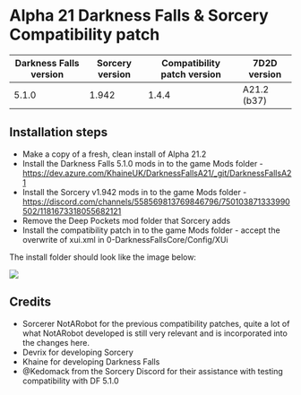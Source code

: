 # Alpha 21 Darkness Falls & Sorcery Compatibility patch

<table>
	<thead>
		<tr>
			<th>Darkness Falls version</th>
			<th>Sorcery version</th>
			<th>Compatibility patch version</th>
			<th>7D2D version</th>
		</tr>
	</thead>
	<tbody>
		<tr>
			<td>5.1.0</td>
			<td>1.942</td>
			<td>1.4.4</td>
			<td>A21.2 (b37)</td>			
		</tr>
	</tbody>
</table>

<h2>Installation steps</h2>
<ul>
	<li>Make a copy of a fresh, clean install of Alpha 21.2</li>
	<li>Install the Darkness Falls 5.1.0 mods in to the game Mods folder - <a href="https://dev.azure.com/KhaineUK/DarknessFallsA21/_git/DarknessFallsA21">https://dev.azure.com/KhaineUK/DarknessFallsA21/_git/DarknessFallsA21</a></li>
	<li>Install the Sorcery v1.942 mods in to the game Mods folder - <a href="https://discord.com/channels/558569813769846796/750103871333990502/1181673318055682121">https://discord.com/channels/558569813769846796/750103871333990502/1181673318055682121</a></li>
	<li>Remove the Deep Pockets mod folder that Sorcery adds</li>
	<li>Install the compatibility patch in to the game Mods folder - accept the overwrite of xui.xml in 0-DarknessFallsCore/Config/XUi</li>
</ul>

<p>The install folder should look like the image below:</p>
<img src="https://i.imgur.com/gtVKPxb.jpg">


<h2>Credits</h2>
<ul>
	<li>Sorcerer NotARobot for the previous compatibility patches, quite a lot of what NotARobot developed is still very relevant and is incorporated into the changes here.</li>
	<li>Devrix for developing Sorcery</li>
	<li>Khaine for developing Darkness Falls</li>
	<li>@Kedomack from the Sorcery Discord for their assistance with testing compatibility with DF 5.1.0</li>
</ul>
